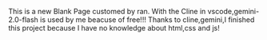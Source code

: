 This is a new Blank Page customed by ran.
With the Cline in vscode,gemini-2.0-flash is used by me beacuse of free!!!
Thanks to cline,gemini,I finished this project because I have no knowledge about html,css and js!